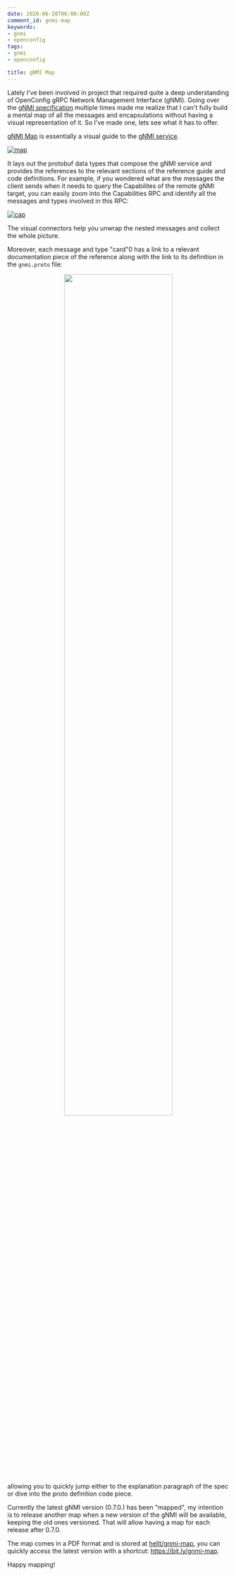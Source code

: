 ```yaml
---
date: 2020-06-28T06:00:00Z
comment_id: gnmi-map
keywords:
- gnmi
- openconfig
tags:
- gnmi
- openconfig

title: gNMI Map
---
```

Lately I've been involved in project that required quite a deep understanding of OpenConfig gRPC Network Management Interface (gNMI). Going over the [gNMI specification](https://github.com/openconfig/reference/blob/master/rpc/gnmi/gnmi-specification.md) multiple times made me realize that I can't fully build a mental map of all the messages and encapsulations without having a visual representation of it. So I've made one, lets see what it has to offer.
<!--more-->

[gNMI Map](https://github.com/hellt/gnmi-map) is essentially a visual guide to the [gNMI service](https://github.com/openconfig/gnmi/blob/d19cebf5e7be48e7a6fa9fbdff668d18ad87be9d/proto/gnmi/gnmi.proto#L44).

[![map](https://gitlab.com/rdodin/pics/-/wikis/uploads/6a9d18f9cb2240656aad5d224aa757df/rsz_image.png)](https://gitlab.com/rdodin/pics/-/wikis/uploads/6cf03cf18ae6a9e69fc1360d6c8a0796/gnmi_0.7.0_map.pdf)

It lays out the protobuf data types that compose the gNMI service and provides the references to the relevant sections of the reference guide and code definitions. For example, if you wondered what are the messages the client sends when it needs to query the Capabilites of the remote gNMI target, you can easily zoom into the Capabilities RPC and identify all the messages and types involved in this RPC:

[![cap](https://gitlab.com/rdodin/pics/-/wikis/uploads/65d05f945796da5e2649c82286460b9f/image.png)](https://gitlab.com/rdodin/pics/-/wikis/uploads/65d05f945796da5e2649c82286460b9f/image.png)

The visual connectors help you unwrap the nested messages and collect the whole picture.

Moreover, each message and type "card"0 has a link to a relevant documentation piece of the reference along with the link to its definition in the `gnmi.proto` file:
<p align=center><img src="https://gitlab.com/rdodin/pics/-/wikis/uploads/61e7fa143e5898653c1edb9b42b936f3/image.png" style="width:70%" /></p>

allowing you to quickly jump either to the explanation paragraph of the spec or dive into the proto definition code piece.

Currently the latest gNMI version (0.7.0.) has been "mapped", my intention is to release another map when a new version of the gNMI will be available, keeping the old ones versioned. That will allow having a map for each release after 0.7.0.

The map comes in a PDF format and is stored at [hellt/gnmi-map](https://github.com/hellt/gnmi-map), you can quickly access the latest version with a shortcut: https://bit.ly/gnmi-map.

Happy mapping!

